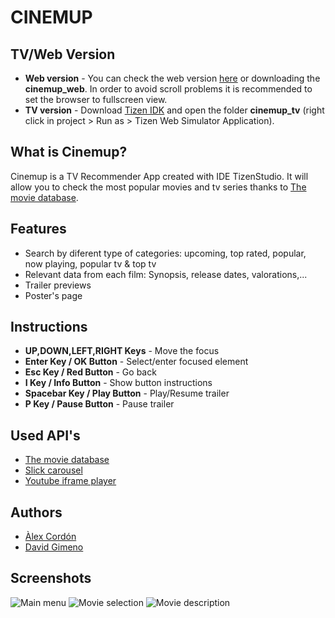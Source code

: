 # CINEMUP #

## TV/Web Version ##
* **Web version** - You can check the web version [here](https://cinemup.000webhostapp.com/) or downloading the **cinemup_web**. In order to avoid scroll problems it is recommended to set the browser to fullscreen view.
* **TV version** - Download [Tizen IDK](https://developer.tizen.org/development/tools/download) and open the folder **cinemup_tv** (right click in project > Run as > Tizen Web Simulator Application).

## What is Cinemup? ##
Cinemup is a TV Recommender App created with IDE TizenStudio.
It will allow you to check the most popular movies and tv series thanks to [The movie database](https://www.themoviedb.org/).

## Features ##
* Search by diferent type of categories: upcoming, top rated, popular, now playing, popular tv & top tv
* Relevant data from each film: Synopsis, release dates, valorations,...
* Trailer previews
* Poster's page

## Instructions ##
* **UP,DOWN,LEFT,RIGHT Keys** - Move the focus
* **Enter Key / OK Button** - Select/enter focused element
* **Esc Key / Red Button** - Go back
* **I Key / Info Button** - Show button instructions
* **Spacebar Key / Play Button** - Play/Resume trailer
* **P Key / Pause Button** - Pause trailer

## Used API's ##
* [The movie database](https://www.themoviedb.org/)
* [Slick carousel](http://kenwheeler.github.io/slick/)
* [Youtube iframe player](https://developers.google.com/youtube/iframe_api_reference)

## Authors
* [Àlex Cordón](mailto:alexcordonvila@gmail.com)
* [David Gimeno](http://www.davidgimeno.cat)

## Screenshots ##
![Main menu](http://i.imgur.com/yUpwhvM.png)
![Movie selection](http://i.imgur.com/hPgg8kP.png)
![Movie description](http://i.imgur.com/TyCLxGe.png)

